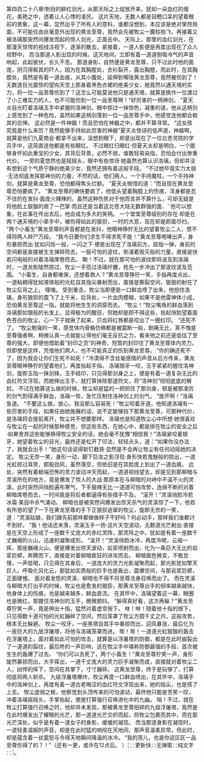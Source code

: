 第四百二十八章!刺目的鲜红剑光，从那天际之上绽放开来，犹如一朵血红的烟花，美艳之中，透着让人心悸的凌厉。
这片天地，无数人都是目瞪口呆的望着眼前的景象，这一幕，显然出乎了所有人的意料，谁都没想到，本应该是绝对掌控局面，不可能任由丝毫意外出现的黄龙至尊，竟然会先被牧尘一魔柱拍飞，再接着又被洛璃那突然间爆发而起的惊人剑光，正面击中。
天际上，那里的血红剑光，在那漫天惊愕的视线注视下，逐渐的散去，紧接着，一道人影便是再度出现在了众人视野中。
而当那道人影出现的时候，这天地间，立即有着一道道倒吸冷气的声音响起，此起彼伏，长久不息。
那道身影，自然便是黄龙至尊，只不过此时他的面庞，阴沉得极其的吓人，因为在其胸膛处，衣衫裂开，露出胸膛，而此时，在其胸膛处，竟然是有着一道血痕，从其小腹处，延伸到喉咙黄龙至尊，竟然被伤到了！无数道目光震惊的望向天空上那身着黑色衣裙的绝美少女，她竟然以通天境的实力，将一位一品至尊伤到了？这怎么可能莫说他只是通天境，就算是换作一位渡过了小三难实力的人，也不可能伤到一位一品至尊啊！“好厉害的一柄神剑。
”夏天炎目光盯着洛璃玉手中紧握的洛神剑，眼中掠过一抹惊色，凝重的道，他从这柄剑上感觉到了一种危险，虽然如果这柄剑落到一位一品至尊手中，他感觉连他都会极其的忌惮。
这必然是一件神器！而且恐怕在神器之中，都并不算寻常。
“这女孩究竟是什么来历？竟然能够手持如此厉害的神器”夏天炎惊讶的低声道，神器啊，就算是他们九夏商会·都拿不出来，没想到眼下，却是出现在了一位北苍灵院的学员手中，这简直连他都是有些眼红。
不过眼红归眼红·但夏天炎却是明白，一个能够身怀如此重宝的少女，其背后背景，必然不弱，谁敢轻易染指，恐怕会付出惨重代价。
一旁的夏悠然也是摇摇头，眼中有些惊讶·她虽然也算认识洛璃，但却并没有想到这个气质宁静的绝美少女，竟然还拥有着这般手段。
“不过她毕竟实力太弱·无法彻底发挥那神剑的力量，不然的话，他们两人，一个手持魔柱，一个手持神剑，就算是黄龙至尊，恐怕都得焦头烂额。
”夏天炎惋惜的道：“而且现在黄龙至尊恐怕要疯了。
”黄龙至尊的确快要疯了，他低头望着胸膛上的伤痕，浑身都是忍不住的在发抖·面庞火辣辣的，虽然这种伤势对于他而言并不算什么，可却无疑是将他脸上狠狠的扇了一巴掌·而且还是当着这北苍大陆无数群强的面．¨他可以想象，在此事在传出去后，他会成为多大的笑柄。
一个堂堂至尊级别的存在·却是在两个通天境的小辈手中，被伤得如此的狼狈，一时的大意，现在却是颜面尽扫。
“两个小畜生”黄龙至尊的声音都是在发抖，他眼神狰狞无比的望着牧尘二人，恨不得将两人碎尸万段。
“我今日要你们求生不得求死不能！”黄龙至尊咆哮出声，身形暴掠而出·犹如闪烁一般，一闪之下·便是出现在了洛璃前方，屈指一弹，身前的空间都是直接被生生弹碎而去，一股可怕的波纹，弥漫着毁灭般的力量，直接是快若闪电般的对着洛璃席卷而去。
唰！不过，就在那可怕的波纹即将波及到洛璃时，一道龙影陡然掠过，牧尘一手揽过洛璃纤腰，抢先一步冲出了那波纹波及范围。
“小畜生，自身都难保，还想着救人？”黄龙至尊狰狞一笑，手指再度点出，一道粘稠得犹如液体般的光虹自其指尖暴射而出，直接是撕裂空间，狠狠的射在了牧尘后背之上。
噗嗤。
受到重击，牧尘当即便是一口鲜血喷了出来，他抱住洛璃，身形狼狈的震飞了上千米，后背处，一片血肉模糊，如果不是他雷神体小成，恐怕黄龙至尊这一指，就能将他生生的洞穿而去。
“牧尘！”牧尘嘴角的鲜血落到洛璃那如银般的长发上，显得极为的醒目，但她却是顾不得这些，抬起俏脸望着面色苍白的牧尘，心一下子就揪了起来，贝齿将红唇都是咬出了一圈红印。
“还死不了。
”牧尘勉强的一笑，感觉体内骨骼仿佛都是被震断一般，剧痛无比，真不愧是至尊强者啊，稍微认真一点就能让得他们毫无反抗之力，看来他之前还是低估了至尊的强大，即便他借助着“封印之页”的神奇，短暂的封印住了黄龙至尊体内灵力，但即使是这样，凭借他们两人，也不可能真正的伤到黄龙至尊。
“你的确还死不了，因为我会让你们生死不如死！”冷漠得不含丝毫感情的声音从后方传来，黄龙至尊眼神狰狞的望着他们，再度抬起手指。
洛璃银牙一咬，玉手紧紧的握住洛神剑，旋即玉指一抹剑锋，玉手结印，只见得那剑身之上，便是有着一道复杂无比的血红符文浮现，而她伸出玉手，就打算抹除那道符文，将“洛神剑”彻彻底底的解封。
不过在她算这么做的时候，牧尘却是猛的一把抓住了那剑身，顿是被那凌厉的剑气割得满手鲜血，洛璃一惊，急忙压制住洛神剑上的剑气。
“放开啊！”洛璃急道。
“不要这么做，放心，我没那么容易死！”牧尘咬着牙道，他知道洛璃有一些厉害的手段，如果任由她施展的话，说不定能够挡下那黄龙至尊，可那种代价，是洛璃将会提前离开，牧尘并不想要那样。
洛璃也是知道牧尘心中所想·她很喜欢与牧尘在一起的时候那种感觉，但这些东西，在她心中，都是排在牧尘的安全之后·如果舍弃这些能够换得牧尘安全的话，她会毫不犹豫“相信我！”洛璃紧咬着银牙，她望着牧尘的目光，最终还是松开了印法，轻轻点头，道：“如果你没办法了，我就会出手！”她这句话说得斩钉截铁·显然是不会再让牧尘有任何动摇她的决定。
牧尘无奈一笑，身形一动，脚下巨龙之影浮现·身形快若鬼魅般的掠出，一道光虹掠过耳旁，那股劲风，虽然落空，但依旧是在其脸庞上划出了一道血痕。
远处，突然有着极端恐怖的灵力波动冲天而起，一道道视线望去，却是见到那柳暗与灵溪所在的地方，竟是爆发了惊人的大战·那原本在与柳暗的对峙中不温不火的灵溪，此时突然间俏脸遍布寒气，下手狠辣无比·一道道可怕攻势，连绵不断的对着柳暗席卷而去，一时间竟是将后者都逼得有些措手不及。
“滚开！”灵溪俏脸冷若冰霜·美目中杀气涌动。
柳暗也是被突然间爆发出惊天杀气的灵溪惊了一下，他若有所思的望了一下在黄龙至尊的手下正狼狈逃窜的牧尘，旋即无奈的一笑，道：“灵溪姑娘，我们跟先前那样都做做样子不好吗？何必动手，那样我们谁都讨不到好。
”轰！他话还未落，灵溪玉手一扬·这片天空波动，无数道光芒射出·直接是在天空上形成了一座数千丈庞大的赤红灵阵，那灵阵之中，犹如是有着一座数千丈巍峨的火山，迅速的凝聚成形。
“滚开！”灵溪俏脸冰冷，再度冷喝，云袖一挥，那座巍峨火山，便是爆发出惊天波动，岩浆喷射而出，化为一条巨大无比的岩浆巨蟒，奔腾而下，直接是对着柳暗疯狂的进攻而去。
柳暗面色微变，不敢怠慢，一声低喝，只见得在其身后，一道庞大的灵力光影凝聚而起，那光影犹如擎天巨人，呼吸化风化云，那犹如实质般的巨手也是轰出，震爆空间，与那岩浆巨蟒，正面硬憾。
面对着发怒的灵溪，柳暗也不得不将至尊法身召唤而出了。
而在灵溪与柳暗大打出手的时候，牧尘也是愈发的狼狈，那黄龙至尊出手的频率越来越快，他身体上的伤痕，也是越来越多，鲜血直流。
在其怀中，洛璃望着这一幕，眼圈也是微红，那握住洛神剑的玉手，微微颤抖。
“躲得真好看，这次再躲？”黄龙至尊狞笑一声，竟是伸出十指，猛然对着虚空按下。
咻！咻！随着他十指的按下，只见得数十道可怕的光虹蹦碎了空间，然后笼罩了牧尘方圆千丈之内，这般攻势，根本无比躲避。
牧尘一咬牙，一座黑塔自其手中暴掠而出，迎风暴涨，最后化为一座巨大的九层浮屠塔，将他与洛璃笼罩而进。
嘭！嘭！一道道光虹狠狠的轰击在浮屠塔上，面对着如此可怕的攻击，就算是以浮屠塔的防御，都是在此时崩裂出了一道道的裂纹，最后咚的一声巨响，这在牧尘手中堪称防御最强的手段，首次被生生的轰爆了过去。
“你们可以去死了，两个小畜生！”黄龙至尊狞笑一声，身形陡然暴掠而出，大手挥出，一道千丈庞大的灵力巨手凝聚而成，直接就对着牧尘二人，凶悍的挥下，空间在其掌下，寸寸蹦碎。
这黄龙至尊，终于是玩够了，打算彻底将两人斩杀。
九级浮屠塔爆炸，牧尘再度一口鲜血喷出，在其怀中，洛璃手中的洛神剑上，再度有着一道古老晦涩的血红符文浮现出来，她的指尖，也是搭了上去。
牧尘虚弱之极，他察觉到头顶传来的可怕波动，最终他只能是苦笑一叹，冲着洛璃摇摇头，手掌抬起，便是打算强行召唤进化中的九幽。
嗡！不过，就在牧尘打算强行召唤之时，他却并未发现，那被黄龙至尊拍碎的九级浮屠塔，竟然是在此时爆发出了耀眼的光芒，那一道道光芒交织而起，将牧尘包裹而其中，而在那光芒深处，似乎是有着一道女子的身影，缓缓的凝现。
而当那道身影在凝现时，一道轻柔温婉的声音，却是在此时猛的响彻在天地间，那声音温柔异常，但此时，却是蕴含着一丝震怒与令得天地瞬间降温的冰冷。
“我的孩儿，也是你这区区一品至尊伤得了的？！”（还有一更，或许在12点后。
）〖∷更新快∷无弹窗∷纯文字∷〗。

